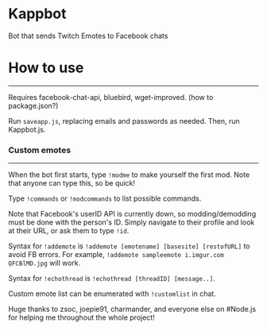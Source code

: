 # Kappbot
Bot that sends Twitch Emotes to Facebook chats

# How to use
-----
Requires facebook-chat-api, bluebird, wget-improved. (how to package.json?)

Run `saveapp.js`, replacing emails and passwords as needed. Then, run Kappbot.js.

### Custom emotes
-----
When the bot first starts, type `!modme` to make yourself the first mod. Note that anyone can type this, so be quick!

Type `!commands` or `!modcommands` to list possible commands.

Note that Facebook's userID API is currently down, so modding/demodding must be done with the person's ID. Simply navigate to their profile and look at their URL, or ask them to type `!id`.

Syntax for `!addemote` is `!addemote [emotename] [basesite] [restofURL]` to avoid FB errors. For example, `!addemote sampleemote i.imgur.com QFCBlMD.jpg` will work.

Syntax for `!echothread` is `!echothread [threadID] [message..]`. 

Custom emote list can be enumerated with `!customlist` in chat.

Huge thanks to zsoc, joepie91, charmander, and everyone else on #Node.js for helping me throughout the whole project!



